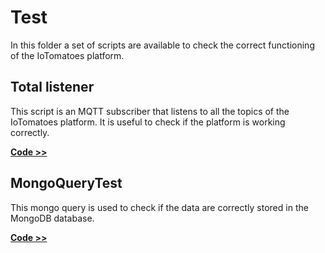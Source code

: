 # Test

In this folder a set of scripts are available to check the correct functioning of the IoTomatoes platform.

## Total listener

This script is an MQTT subscriber that listens to all the topics of the IoTomatoes platform. It is useful to check if the platform is working correctly.

**[Code >>](TotalListener.py)**

## MongoQueryTest

This mongo query is used to check if the data are correctly stored in the MongoDB database.

**[Code >>](MongoQueryTest.mongodb)**